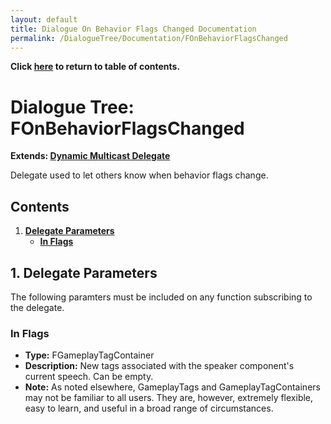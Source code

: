 ```yaml
---
layout: default
title: Dialogue On Behavior Flags Changed Documentation
permalink: /DialogueTree/Documentation/FOnBehaviorFlagsChanged
---
```

**Click [here](Contents.md) to return to table of contents.** 

# Dialogue Tree: FOnBehaviorFlagsChanged
**Extends: [Dynamic Multicast Delegate](https://docs.unrealengine.com/4.27/en-US/ProgrammingAndScripting/ProgrammingWithCPP/UnrealArchitecture/Delegates/Multicast/)**

Delegate used to let others know when behavior flags change.

## Contents
1. [**Delegate Parameters**](FOnBehaviorFlagsChanged.md#1-delegate-parameters)
   * [**In Flags**](FOnBehaviorFlagsChanged.md#in-flags)

## 1. Delegate Parameters 
The following paramters must be included on any function subscribing to the delegate. 
<br>

### In Flags 
* **Type:** FGameplayTagContainer
* **Description:** New tags associated with the speaker component's current speech. Can be empty.
* **Note:** As noted elsewhere, GameplayTags and GameplayTagContainers may not be familiar to all users. They are, however, extremely flexible, easy to learn, and useful in a broad range of circumstances. 
